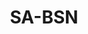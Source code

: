 ---
layout: post
type: artifact
title:  "SA-BSN"
link: https://github.com/lesunb/bsn
image: https://htmlcolorcodes.com/assets/images/colors/gray-color-solid-background-1920x1080.png
---